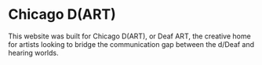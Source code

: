 # Chicago D(ART)

This website was built for Chicago D(ART), or Deaf ART, the creative home for artists looking to bridge the communication gap between the d/Deaf and hearing worlds.

